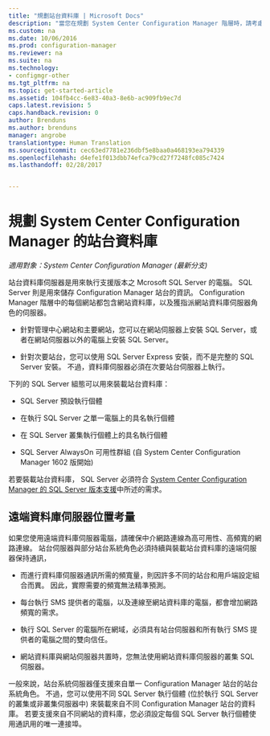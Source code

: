 ```yaml
---
title: "規劃站台資料庫 | Microsoft Docs"
description: "當您在規劃 System Center Configuration Manager 階層時，請考慮站台資料庫及站台資料庫伺服器角色。"
ms.custom: na
ms.date: 10/06/2016
ms.prod: configuration-manager
ms.reviewer: na
ms.suite: na
ms.technology:
- configmgr-other
ms.tgt_pltfrm: na
ms.topic: get-started-article
ms.assetid: 104fb4cc-6e83-40a3-8e6b-ac909fb9ec7d
caps.latest.revision: 5
caps.handback.revision: 0
author: Brenduns
ms.author: brenduns
manager: angrobe
translationtype: Human Translation
ms.sourcegitcommit: cec63ed7781e236dbf5e8baa0a468193ea794339
ms.openlocfilehash: d4efe1f013dbb74efca79cd27f7248fc085c7424
ms.lasthandoff: 02/28/2017


---
```

# <a name="plan-for-the-site-database-for-system-center-configuration-manager"></a>規劃 System Center Configuration Manager 的站台資料庫

*適用對象：System Center Configuration Manager (最新分支)*

站台資料庫伺服器是用來執行支援版本之 Mcrosoft SQL Server 的電腦。 SQL Server 則是用來儲存 Configuration Manager 站台的資訊。 Configuration Manager 階層中的每個網站都包含網站資料庫，以及獲指派網站資料庫伺服器角色的伺服器。  

-   針對管理中心網站和主要網站，您可以在網站伺服器上安裝 SQL Server，或者在網站伺服器以外的電腦上安裝 SQL Server。  

-   針對次要站台，您可以使用 SQL Server Express 安裝，而不是完整的 SQL Server 安裝。 不過，資料庫伺服器必須在次要站台伺服器上執行。  

下列的 SQL Server 組態可以用來裝載站台資料庫：  

-   SQL Server 預設執行個體  

-   在執行 SQL Server 之單一電腦上的具名執行個體  

-   在 SQL Server 叢集執行個體上的具名執行個體  

-   SQL Server AlwaysOn 可用性群組 (自 System Center Configuration Manager 1602 版開始)


若要裝載站台資料庫， SQL Server 必須符合 [System Center Configuration Manager 的 SQL Server 版本支援](../../../core/plan-design/configs/support-for-sql-server-versions.md)中所述的需求。  



## <a name="remote-database-server-location-considerations"></a>遠端資料庫伺服器位置考量  

如果您使用遠端資料庫伺服器電腦，請確保中介網路連線為高可用性、高頻寬的網路連線。 站台伺服器與部分站台系統角色必須持續與裝載站台資料庫的遠端伺服器保持通訊，

-   而進行資料庫伺服器通訊所需的頻寬量，則因許多不同的站台和用戶端設定組合而異。 因此，實際需要的頻寬無法精準預測。  

-   每台執行 SMS 提供者的電腦，以及連線至網站資料庫的電腦，都會增加網路頻寬的需求。  

-   執行 SQL Server 的電腦所在網域，必須具有站台伺服器和所有執行 SMS 提供者的電腦之間的雙向信任。  

-   網站資料庫與網站伺服器共置時，您無法使用網站資料庫伺服器的叢集 SQL 伺服器。  


一般來說，站台系統伺服器僅支援來自單一 Configuration Manager 站台的站台系統角色。 不過，您可以使用不同 SQL Server 執行個體 (位於執行 SQL Server 的叢集或非叢集伺服器中) 來裝載來自不同 Configuration Manager 站台的資料庫。 若要支援來自不同網站的資料庫，您必須設定每個 SQL Server 執行個體使用通訊用的唯一連接埠。  

